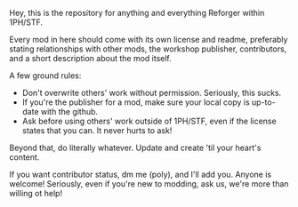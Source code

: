 Hey, this is the repository for anything and everything Reforger within 1PH/STF.

Every mod in here should come with its own license and readme, preferably stating relationships with other mods, the workshop publisher, contributors, and a short description about the mod itself.

A few ground rules:
- Don't overwrite others' work without permission. Seriously, this sucks.
- If you're the publisher for a mod, make sure your local copy is up-to-date with the github.
- Ask before using others' work outside of 1PH/STF, even if the license states that you can. It never hurts to ask!

Beyond that, do literally whatever. Update and create 'til your heart's content.

If you want contributor status, dm me (poly), and I'll add you. Anyone is welcome!
Seriously, even if you're new to modding, ask us, we're more than willing ot help!
